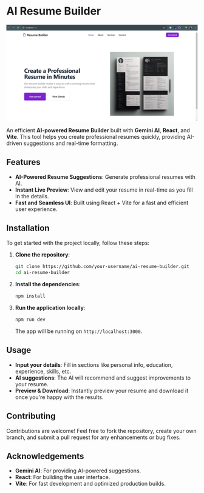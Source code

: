 
# AI Resume Builder

![preview](preview.png)

An efficient **AI-powered Resume Builder** built with **Gemini AI**, **React**, and **Vite**. This tool helps you create professional resumes quickly, providing AI-driven suggestions and real-time formatting.

## Features

- **AI-Powered Resume Suggestions**: Generate professional resumes with AI.
- **Instant Live Preview**: View and edit your resume in real-time as you fill in the details.
- **Fast and Seamless UI**: Built using React + Vite for a fast and efficient user experience.

## Installation

To get started with the project locally, follow these steps:

1. **Clone the repository**:
   ```bash
   git clone https://github.com/your-username/ai-resume-builder.git
   cd ai-resume-builder
   ```

2. **Install the dependencies**:
   ```bash
   npm install
   ```

3. **Run the application locally**:
   ```bash
   npm run dev
   ```

   The app will be running on `http://localhost:3000`.

## Usage

- **Input your details**: Fill in sections like personal info, education, experience, skills, etc.
- **AI suggestions**: The AI will recommend and suggest improvements to your resume.
- **Preview & Download**: Instantly preview your resume and download it once you're happy with the results.


## Contributing

Contributions are welcome! Feel free to fork the repository, create your own branch, and submit a pull request for any enhancements or bug fixes.


## Acknowledgements

- **Gemini AI**: For providing AI-powered suggestions.
- **React**: For building the user interface.
- **Vite**: For fast development and optimized production builds.


